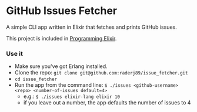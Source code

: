 # GitHub Issues Fetcher

A simple CLI app written in Elixir that fetches and prints GitHub issues.

This project is included in [Programming Elixir](https://pragprog.com/book/elixir13/programming-elixir-1-3).

### Use it

- Make sure you've got Erlang installed.
- Clone the repo: `git clone git@github.com:raderj89/issue_fetcher.git`
- `cd issue_fetcher`
- Run the app from the command line: `$ ./issues <github-username> <repo> <number-of-issues default=4>`
  - e.g.: `$ ./issues elixir-lang elixir 10`
  - if you leave out a number, the app defaults the number of issues to 4
